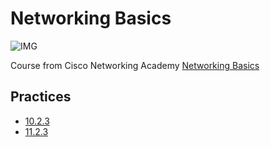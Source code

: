 # Networking Basics

![IMG](https://skillsforall.com/p/ff9e491c-49be-4734-803e-a79e6e83dab1/37d55b0f-dedd-41ca-a33d-65c01569816b/image.png?ut=1649462400000)

Course from Cisco Networking Academy [Networking Basics](https://skillsforall.com/course/networking-basics)

## Practices

- [10.2.3](./practices/10.2.3/README.md)
- [11.2.3](./practices/11.2.3/README.md)